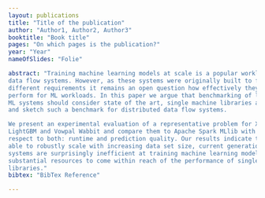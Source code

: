```yaml
---
layout: publications
title: "Title of the publication"
author: "Author1, Author2, Author3"
booktitle: "Book title"
pages: "On which pages is the publication?"
year: "Year"
nameOfSlides: "Folie"

abstract: "Training machine learning models at scale is a popular workload for distributed
data flow systems. However, as these systems were originally built to fulfill quite
different requirements it remains an open question how effectively they actually
perform for ML workloads. In this paper we argue that benchmarking of large scale
ML systems should consider state of the art, single machine libraries as baselines
and sketch such a benchmark for distributed data flow systems.

We present an experimental evaluation of a representative problem for XGBoost,
LightGBM and Vowpal Wabbit and compare them to Apache Spark MLlib with
respect to both: runtime and prediction quality. Our results indicate that while being
able to robustly scale with increasing data set size, current generation data flow
systems are surprisingly inefficient at training machine learning models at need
substantial resources to come within reach of the performance of single machine
libraries."
bibtex: "BibTex Reference"

---
```



